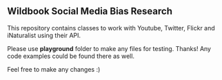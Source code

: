 ## Wildbook Social Media Bias Research

This repository contains classes to work with Youtube, Twitter, Flickr and iNaturalist using their API.

Please use **playground** folder to make any files for testing. Thanks! Any code examples could be found there as well.

Feel free to make any changes :)
